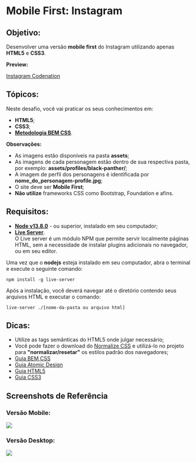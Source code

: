 # Mobile First: Instagram

## Objetivo:

Desenvolver uma versão **mobile first** do Instagram utilizando apenas **HTML5** e **CSS3**.

**Preview:**

[Instagram Codenation](https://vimeo.com/414861479/c258b4b6f9)

## Tópicos:

Neste desafio, você vai praticar os seus conhecimentos em:

- **HTML5**;
- **CSS3**;
- **[Metodologia BEM CSS](http://getbem.com/naming/)**.

**Observações:**

- As imagens estão disponíveis na pasta **assets**;
- As imagens de cada personagem estão dentro de sua respectiva pasta, por exemplo: **assets/profiles/black-panther/**;
- A imagem de perfil dos personagens é identificada por **nome_do_personagem-profile.jpg**;
- O site deve ser **Mobile First**;
- **Não utilize** frameworks CSS como Bootstrap, Foundation e afins.

## Requisitos:

- **[Node v13.8.0](https://nodejs.org/en/)** - ou superior, instalado em seu computador;
- **[Live Server](https://www.npmjs.com/package/live-server)**.
  ​  
  O Live server é um módulo NPM que permite servir localmente páginas HTML, sem a necessidade de instalar plugins adicionais no navegador, ou em seu editor.

Uma vez que o **nodejs** esteja instalado em seu computador, abra o terminal e execute o seguinte comando:

    npm install -g live-server

Após a instalação, você deverá navegar até o diretório contendo seus arquivos HTML e executar o comando:

    live-server ./[nome-da-pasta ou arquivo html]

## Dicas:

- Utilize as tags semânticas do HTML5 onde julgar necessário;
- Você pode fazer o download do [Normalize CSS](https://necolas.github.io/normalize.css/) e utilizá-lo no projeto para **"normalizar/resetar"** os estilos padrão dos navegadores;
- [Guia BEM CSS](http://getbem.com/naming/)
- [Guia Atomic Design](https://bradfrost.com/blog/post/atomic-web-design/)
- [Guia HTML5](https://www.w3c.br/pub/Cursos/CursoHTML5/html5-web.pdf)
- [Guia CSS3](https://www.w3c.br/pub/Materiais/PublicacoesW3C/guia-css-w3cbr.pdf)

## Screenshots de Referência

### Versão Mobile:

![](https://codenation-challenges.s3-us-west-1.amazonaws.com/react-12/screenshot-aula-02-mobile.jpg)

### Versão Desktop:

![](https://codenation-challenges.s3-us-west-1.amazonaws.com/react-12/screenshot-aula-02-desktop.jpg)
